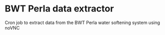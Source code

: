 # BWT Perla data extractor
Cron job to extract data from the BWT Perla water softening system using noVNC
